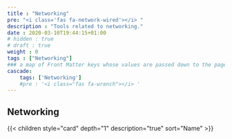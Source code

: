 ```yaml
---
title : "Networking"
pre: "<i class='fas fa-network-wired'></i> "
description : "Tools related to networking."
date : 2020-03-10T19:44:15+01:00
# hidden : true
# draft : true
weight : 0
tags : ["Networking"]
### a map of Front Matter keys whose values are passed down to the page's descendants unless overwritten by self or a closer ancestor's cascade. 
cascade:
    tags: ['Networking']
    #pre : '<i class="fas fa-wrench"></i> '
---
```


## Networking

{{< children style="card" depth="1" description="true" sort="Name"  >}}
